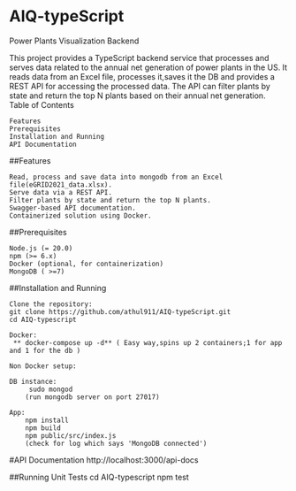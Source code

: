 # AIQ-typeScript

Power Plants Visualization Backend

This project provides a TypeScript backend service that processes and serves data related to the annual net generation of power plants in the US. It reads data from an Excel file, processes it,saves it the DB and provides a REST API for accessing the processed data. The API can filter plants by state and return the top N plants based on their annual net generation.
Table of Contents

    Features
    Prerequisites
    Installation and Running
    API Documentation

##Features

    Read, process and save data into mongodb from an Excel file(eGRID2021_data.xlsx).
    Serve data via a REST API.
    Filter plants by state and return the top N plants.
    Swagger-based API documentation.
    Containerized solution using Docker.

##Prerequisites

    Node.js (= 20.0)
    npm (>= 6.x)
    Docker (optional, for containerization)
    MongoDB ( >=7)

##Installation and Running

    Clone the repository:
    git clone https://github.com/athul911/AIQ-typeScript.git
    cd AIQ-typescript

    Docker:
     ** docker-compose up -d** ( Easy way,spins up 2 containers;1 for app and 1 for the db )

    Non Docker setup:

    DB instance:
         sudo mongod 
        (run mongodb server on port 27017)
    
    App:
        npm install
        npm build
        npm public/src/index.js
        (check for log which says 'MongoDB connected')

    

#API Documentation
    http://localhost:3000/api-docs

##Running Unit Tests
    cd AIQ-typescript
    npm test


